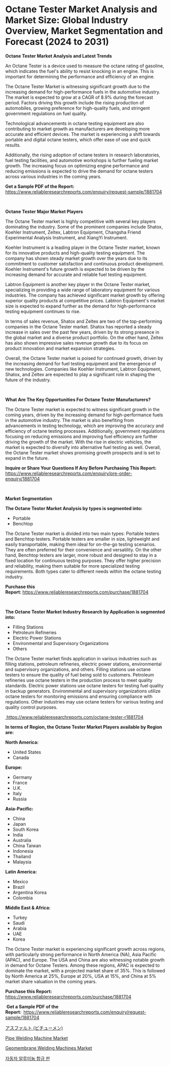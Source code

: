 <p><h1>Octane Tester Market Analysis and Market Size: Global Industry Overview, Market Segmentation and Forecast (2024 to 2031)</h1></p><p><strong>Octane Tester Market Analysis and Latest Trends</strong></p>
<p><p>An Octane Tester is a device used to measure the octane rating of gasoline, which indicates the fuel's ability to resist knocking in an engine. This is important for determining the performance and efficiency of an engine.</p><p>The Octane Tester Market is witnessing significant growth due to the increasing demand for high-performance fuels in the automotive industry. The market is expected to grow at a CAGR of 8.9% during the forecast period. Factors driving this growth include the rising production of automobiles, growing preference for high-quality fuels, and stringent government regulations on fuel quality.</p><p>Technological advancements in octane testing equipment are also contributing to market growth as manufacturers are developing more accurate and efficient devices. The market is experiencing a shift towards portable and digital octane testers, which offer ease of use and quick results.</p><p>Additionally, the rising adoption of octane testers in research laboratories, fuel testing facilities, and automotive workshops is further fueling market growth. The increasing focus on optimizing engine performance and reducing emissions is expected to drive the demand for octane testers across various industries in the coming years.</p></p>
<p><strong>Get a Sample PDF of the Report:&nbsp;</strong> <a href="https://www.reliableresearchreports.com/enquiry/request-sample/1881704">https://www.reliableresearchreports.com/enquiry/request-sample/1881704</a></p>
<p>&nbsp;</p>
<p><strong>Octane Tester Major Market Players</strong></p>
<p><p>The Octane Tester market is highly competitive with several key players dominating the industry. Some of the prominent companies include Shatox, Koehler Instrument, Zeltex, Labtron Equipment, Changsha Friend Experimental Analysis Instrument, and XiangYi Instrument. </p><p>Koehler Instrument is a leading player in the Octane Tester market, known for its innovative products and high-quality testing equipment. The company has shown steady market growth over the years due to its commitment to customer satisfaction and continuous product development. Koehler Instrument's future growth is expected to be driven by the increasing demand for accurate and reliable fuel testing equipment.</p><p>Labtron Equipment is another key player in the Octane Tester market, specializing in providing a wide range of laboratory equipment for various industries. The company has achieved significant market growth by offering superior quality products at competitive prices. Labtron Equipment's market size is expected to expand further as the demand for high-performance testing equipment continues to rise.</p><p>In terms of sales revenue, Shatox and Zeltex are two of the top-performing companies in the Octane Tester market. Shatox has reported a steady increase in sales over the past few years, driven by its strong presence in the global market and a diverse product portfolio. On the other hand, Zeltex has also shown impressive sales revenue growth due to its focus on product innovation and market expansion strategies.</p><p>Overall, the Octane Tester market is poised for continued growth, driven by the increasing demand for fuel testing equipment and the emergence of new technologies. Companies like Koehler Instrument, Labtron Equipment, Shatox, and Zeltex are expected to play a significant role in shaping the future of the industry.</p></p>
<p>&nbsp;</p>
<p><strong>What Are The Key Opportunities For Octane Tester Manufacturers?</strong></p>
<p><p>The Octane Tester market is expected to witness significant growth in the coming years, driven by the increasing demand for high-performance fuels in the automotive industry. The market is also benefiting from advancements in testing technology, which are improving the accuracy and efficiency of octane testing processes. Additionally, government regulations focusing on reducing emissions and improving fuel efficiency are further driving the growth of the market. With the rise in electric vehicles, the market is expected to diversify into alternative fuel testing as well. Overall, the Octane Tester market shows promising growth prospects and is set to expand in the future.</p></p>
<p><strong>Inquire or Share Your Questions If Any Before Purchasing This Report:</strong> <a href="https://www.reliableresearchreports.com/enquiry/pre-order-enquiry/1881704">https://www.reliableresearchreports.com/enquiry/pre-order-enquiry/1881704</a></p>
<p>&nbsp;</p>
<p><strong>Market Segmentation</strong></p>
<p><strong>The Octane Tester Market Analysis by types is segmented into:</strong></p>
<p><ul><li>Portable</li><li>Benchtop</li></ul></p>
<p><p>The Octane Tester market is divided into two main types: Portable testers and Benchtop testers. Portable testers are smaller in size, lightweight and easily transportable, making them ideal for on-the-go testing scenarios. They are often preferred for their convenience and versatility. On the other hand, Benchtop testers are larger, more robust and designed to stay in a fixed location for continuous testing purposes. They offer higher precision and reliability, making them suitable for more specialized testing requirements. Both types cater to different needs within the octane testing industry.</p></p>
<p><strong>Purchase this Report:&nbsp;</strong><a href="https://www.reliableresearchreports.com/purchase/1881704">https://www.reliableresearchreports.com/purchase/1881704</a></p>
<p>&nbsp;</p>
<p><strong>The Octane Tester Market Industry Research by Application is segmented into:</strong></p>
<p><ul><li>Filling Stations</li><li>Petroleum Refineries</li><li>Electric Power Stations</li><li>Environmental and Supervisory Organizations</li><li>Others</li></ul></p>
<p><p>The Octane Tester market finds application in various industries such as filling stations, petroleum refineries, electric power stations, environmental and supervisory organizations, and others. Filling stations use octane testers to ensure the quality of fuel being sold to customers. Petroleum refineries use octane testers in the production process to meet quality standards. Electric power stations use octane testers for testing fuel quality in backup generators. Environmental and supervisory organizations utilize octane testers for monitoring emissions and ensuring compliance with regulations. Other industries may use octane testers for various testing and quality control purposes.</p></p>
<p><a href="https://www.reliableresearchreports.com/octane-tester-r1881704">&nbsp;https://www.reliableresearchreports.com/octane-tester-r1881704</a></p>
<p><strong>In terms of Region, the Octane Tester Market Players available by Region are:</strong></p>
<p>
    <p> <strong> North America: </strong>
        <ul>
            <li>United States</li>
            <li>Canada</li>
        </ul>
        </p> 
    <p> <strong> Europe: </strong>
        <ul>
            <li>Germany</li>
            <li>France</li>
            <li>U.K.</li>
            <li>Italy</li>
            <li>Russia</li>
        </ul>
        </p> 
    <p> <strong> Asia-Pacific: </strong>
        <ul>
            <li>China</li>
            <li>Japan</li>
            <li>South Korea</li>
            <li>India</li>
            <li>Australia</li>
            <li>China Taiwan</li>
            <li>Indonesia</li>
            <li>Thailand</li>
            <li>Malaysia</li>
        </ul>
        </p> 
    <p> <strong> Latin America: </strong>
        <ul>
            <li>Mexico</li>
            <li>Brazil</li>
            <li>Argentina Korea</li>
            <li>Colombia</li>
        </ul>
        </p> 
    <p> <strong> Middle East & Africa: </strong>
        <ul>
            <li>Turkey</li>
            <li>Saudi</li>
            <li>Arabia</li>
            <li>UAE</li>
            <li>Korea</li>
        </ul>
    </p>
    </p>
<p><p>The Octane Tester market is experiencing significant growth across regions, with particularly strong performance in North America (NA), Asia Pacific (APAC), and Europe. The USA and China are also witnessing notable growth in demand for Octane Testers. Among these regions, APAC is expected to dominate the market, with a projected market share of 35%. This is followed by North America at 25%, Europe at 20%, USA at 15%, and China at 5% market share valuation in the coming years.</p></p>
<p><strong>Purchase this Report: </strong><a href="https://www.reliableresearchreports.com/purchase/1881704">https://www.reliableresearchreports.com/purchase/1881704</a></p>
<p>&nbsp;<strong>Get a Sample PDF of the Report:&nbsp;&nbsp;</strong><a href="https://www.reliableresearchreports.com/enquiry/request-sample/1881704">https://www.reliableresearchreports.com/enquiry/request-sample/1881704</a></p>
<p><strong></strong></p>
<p><p><a href="https://github.com/BrionnaBoyle/Market-Research-Report-List-1/blob/main/8887119160979.md">アスファルト (ビチューメン)</a></p><p><a href="https://github.com/amapolalg/Market-Research-Report-List-1/blob/main/pipe-welding-machine-market.md">Pipe Welding Machine Market</a></p><p><a href="https://github.com/LibbySpencer2018/Market-Research-Report-List-1/blob/main/geomembrane-welding-machines-market.md">Geomembrane Welding Machines Market</a></p><p><a href="https://github.com/Marcosoenrt565736/Market-Research-Report-List-1/blob/main/9718349173166.md">자동차 알루미늄 합금 판</a></p></p>